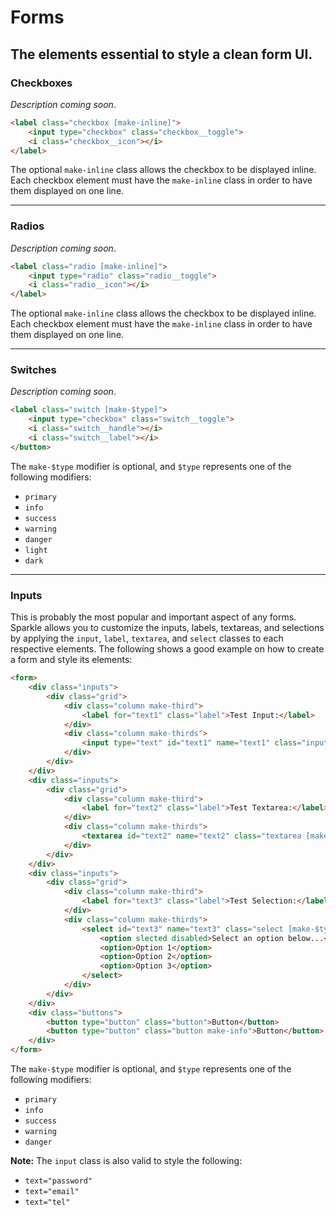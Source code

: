 # Forms
## The elements essential to style a clean form UI.

### __Checkboxes__
_Description coming soon_. 

```html
<label class="checkbox [make-inline]">
    <input type="checkbox" class="checkbox__toggle">
    <i class="checkbox__icon"></i>
</label>
```

The optional `make-inline` class allows the checkbox to be displayed inline. Each checkbox element
must have the `make-inline` class in order to have them displayed on one line.

---
### __Radios__
_Description coming soon_.

```html
<label class="radio [make-inline]">
    <input type="radio" class="radio__toggle">
    <i class="radio__icon"></i>
</label>
```

The optional `make-inline` class allows the checkbox to be displayed inline. Each checkbox element
must have the `make-inline` class in order to have them displayed on one line.

---
### __Switches__
_Description coming soon_.

```html
<label class="switch [make-$type]">
    <input type="checkbox" class="switch__toggle">
    <i class="switch__handle"></i>
    <i class="switch__label"></i>
</button>
```

The `make-$type` modifier is optional, and `$type` represents one of the following modifiers:
- `primary`
- `info`
- `success`
- `warning`
- `danger`
- `light`
- `dark`

---
### __Inputs__
This is probably the most popular and important aspect of any forms. Sparkle allows you to customize the inputs, labels, textareas, and selections by applying the `input`, `label`, `textarea`, and `select` classes to each respective elements. The following shows a good example on how to create a form
and style its elements:

```html
<form>
    <div class="inputs">
        <div class="grid">
            <div class="column make-third">
                <label for="text1" class="label">Test Input:</label>
            </div>
            <div class="column make-thirds">
                <input type="text" id="text1" name="text1" class="input [make-$type]" placeholder="Insert text here...">
            </div>
        </div>
    </div>
    <div class="inputs">
        <div class="grid">
            <div class="column make-third">
                <label for="text2" class="label">Test Textarea:</label>
            </div>
            <div class="column make-thirds">
                <textarea id="text2" name="text2" class="textarea [make-$type]" placeholder="Type message here..."></textarea>
            </div>
        </div>
    </div>
    <div class="inputs">
        <div class="grid">
            <div class="column make-third">
                <label for="text3" class="label">Test Selection:</label>
            </div>
            <div class="column make-thirds">
                <select id="text3" name="text3" class="select [make-$type]">
                    <option slected disabled>Select an option below...</option>
                    <option>Option 1</option>
                    <option>Option 2</option>
                    <option>Option 3</option>
                </select>
            </div>
        </div>
    </div>
    <div class="buttons">
        <button type="button" class="button">Button</button>
        <button type="button" class="button make-info">Button</button>
    </div>
</form>
```

The `make-$type` modifier is optional, and `$type` represents one of the following modifiers:
- `primary`
- `info`
- `success`
- `warning`
- `danger`

__Note:__ The `input` class is also valid to style the following:
- `text="password"`
- `text="email"`
- `text="tel"`
